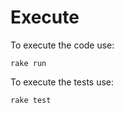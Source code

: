 # Execute

To execute the code use:

```
rake run
```

To execute the tests use:

```
rake test
```
